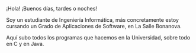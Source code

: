 ¡Hola! ¡Buenos días, tardes o noches!

Soy un estudiante de Ingeniería Informática, más concretamente estoy cursando un Grado de Aplicaciones de Software, en La Salle Bonanova.

Aquí subo todos los programas que hacemos en la Universidad, sobre todo en C y en Java.
